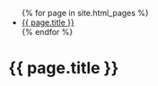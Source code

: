 <head><link rel="stylesheet" type="text/css" href="{{ site.url }}/css/style.css"></head>
<ul>
          {% for page in site.html_pages %}
            <li>
              <a href="{{ page.url }}">{{ page.title }}</a>
            </li>
          {% endfor %}
</ul>

{{ page.title }}
===================